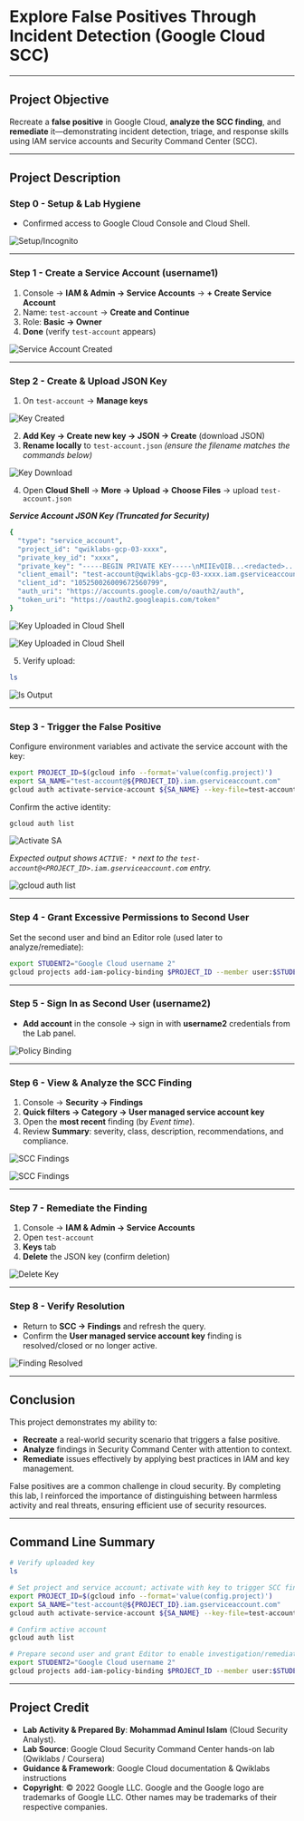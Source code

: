 # Explore False Positives Through Incident Detection (Google Cloud SCC)

---

## Project Objective

Recreate a **false positive** in Google Cloud, **analyze the SCC finding**, and **remediate** it—demonstrating incident detection, triage, and response skills using IAM service accounts and Security Command Center (SCC).

---

## Project Description

### Step 0 - Setup & Lab Hygiene
- Confirmed access to Google Cloud Console and Cloud Shell.

![Setup/Incognito](https://github.com/aminbiography/Google-Cloud-Cybersecurity-Professional-Certificate/blob/main/bar-graph-chart-image/Explore%20false%20positives%20through%20incident%20detection-01.jpg)

---

### Step 1 - Create a Service Account (username1)
1. Console → **IAM & Admin → Service Accounts** → **+ Create Service Account**
2. Name: `test-account` → **Create and Continue**
3. Role: **Basic → Owner**
4. **Done** (verify `test-account` appears)

![Service Account Created](https://github.com/aminbiography/Google-Cloud-Cybersecurity-Professional-Certificate/blob/main/bar-graph-chart-image/Explore%20false%20positives%20through%20incident%20detection-02.jpg)

---

### Step 2 - Create & Upload JSON Key
1. On `test-account` → **Manage keys**

![Key Created](https://github.com/aminbiography/Google-Cloud-Cybersecurity-Professional-Certificate/blob/main/bar-graph-chart-image/Explore%20false%20positives%20through%20incident%20detection-03.jpg)  

 
2. **Add Key → Create new key → JSON → Create** (download JSON)
3. **Rename locally** to `test-account.json` *(ensure the filename matches the commands below)*

![Key Download](https://github.com/aminbiography/Google-Cloud-Cybersecurity-Professional-Certificate/blob/main/bar-graph-chart-image/Explore%20false%20positives%20through%20incident%20detection-04.jpg)  
  
4. Open **Cloud Shell** → **More → Upload → Choose Files** → upload `test-account.json`


***Service Account JSON Key (Truncated for Security)***
```bash
{
  "type": "service_account",
  "project_id": "qwiklabs-gcp-03-xxxx",
  "private_key_id": "xxxx",
  "private_key": "-----BEGIN PRIVATE KEY-----\nMIIEvQIB...<redacted>...\n-----END PRIVATE KEY-----\n",
  "client_email": "test-account@qwiklabs-gcp-03-xxxx.iam.gserviceaccount.com",
  "client_id": "105250026009672560799",
  "auth_uri": "https://accounts.google.com/o/oauth2/auth",
  "token_uri": "https://oauth2.googleapis.com/token"
}
```


![Key Uploaded in Cloud Shell](https://github.com/aminbiography/Google-Cloud-Cybersecurity-Professional-Certificate/blob/main/bar-graph-chart-image/Explore%20false%20positives%20through%20incident%20detection-05.jpg)  


![Key Uploaded in Cloud Shell](https://github.com/aminbiography/Google-Cloud-Cybersecurity-Professional-Certificate/blob/main/bar-graph-chart-image/Explore%20false%20positives%20through%20incident%20detection-06.jpg)  

5. Verify upload:

```bash
ls
```

![ls Output](https://github.com/aminbiography/Google-Cloud-Cybersecurity-Professional-Certificate/blob/main/bar-graph-chart-image/Explore%20false%20positives%20through%20incident%20detection-07.jpg)

---

### Step 3 - Trigger the False Positive
Configure environment variables and activate the service account with the key:

```bash
export PROJECT_ID=$(gcloud info --format='value(config.project)')
export SA_NAME="test-account@${PROJECT_ID}.iam.gserviceaccount.com"
gcloud auth activate-service-account ${SA_NAME} --key-file=test-account.json
```
Confirm the active identity:

```bash
gcloud auth list
```

![Activate SA](https://github.com/aminbiography/Google-Cloud-Cybersecurity-Professional-Certificate/blob/main/bar-graph-chart-image/Explore%20false%20positives%20through%20incident%20detection-08.jpg) 

*Expected output shows `ACTIVE: *` next to the `test-account@<PROJECT_ID>.iam.gserviceaccount.com` entry.*

![gcloud auth list](https://github.com/aminbiography/Google-Cloud-Cybersecurity-Professional-Certificate/blob/main/bar-graph-chart-image/Explore%20false%20positives%20through%20incident%20detection-09.jpg)  

---

### Step 4 - Grant Excessive Permissions to Second User
Set the second user and bind an Editor role (used later to analyze/remediate):

```bash
export STUDENT2="Google Cloud username 2"
gcloud projects add-iam-policy-binding $PROJECT_ID --member user:$STUDENT2 --role roles/editor
```

---

### Step 5 - Sign In as Second User (username2)
- **Add account** in the console → sign in with **username2** credentials from the Lab panel.

![Policy Binding](https://github.com/aminbiography/Google-Cloud-Cybersecurity-Professional-Certificate/blob/main/bar-graph-chart-image/Explore%20false%20positives%20through%20incident%20detection-10.jpg)

---

### Step 6 - View & Analyze the SCC Finding
1. Console → **Security → Findings**
2. **Quick filters → Category → User managed service account key**
3. Open the **most recent** finding (by *Event time*).
4. Review **Summary**: severity, class, description, recommendations, and compliance.

![SCC Findings](https://github.com/aminbiography/Google-Cloud-Cybersecurity-Professional-Certificate/blob/main/bar-graph-chart-image/Explore%20false%20positives%20through%20incident%20detection-11.jpg)  

![SCC Findings](https://github.com/aminbiography/Google-Cloud-Cybersecurity-Professional-Certificate/blob/main/bar-graph-chart-image/Explore%20false%20positives%20through%20incident%20detection-12.jpg) 

---

### Step 7 - Remediate the Finding
1. Console → **IAM & Admin → Service Accounts**
2. Open `test-account`
3. **Keys** tab
4. **Delete** the JSON key (confirm deletion)

![Delete Key](https://github.com/aminbiography/Google-Cloud-Cybersecurity-Professional-Certificate/blob/main/bar-graph-chart-image/Explore%20false%20positives%20through%20incident%20detection-13.jpg)

---

### Step 8 - Verify Resolution
- Return to **SCC → Findings** and refresh the query.
- Confirm the **User managed service account key** finding is resolved/closed or no longer active.

![Finding Resolved](https://github.com/aminbiography/Google-Cloud-Cybersecurity-Professional-Certificate/blob/main/bar-graph-chart-image/Explore%20false%20positives%20through%20incident%20detection-14.jpg)

---

## Conclusion

This project demonstrates my ability to:

- **Recreate** a real-world security scenario that triggers a false positive.
- **Analyze** findings in Security Command Center with attention to context.
- **Remediate** issues effectively by applying best practices in IAM and key management.

False positives are a common challenge in cloud security. By completing this lab, I reinforced the importance of distinguishing between harmless activity and real threats, ensuring efficient use of security resources.


---

## Command Line Summary

```bash
# Verify uploaded key
ls

# Set project and service account; activate with key to trigger SCC finding
export PROJECT_ID=$(gcloud info --format='value(config.project)')
export SA_NAME="test-account@${PROJECT_ID}.iam.gserviceaccount.com"
gcloud auth activate-service-account ${SA_NAME} --key-file=test-account.json

# Confirm active account
gcloud auth list

# Prepare second user and grant Editor to enable investigation/remediation
export STUDENT2="Google Cloud username 2"
gcloud projects add-iam-policy-binding $PROJECT_ID --member user:$STUDENT2 --role roles/editor
```

---

## Project Credit
- **Lab Activity & Prepared By**: **Mohammad Aminul Islam** (Cloud Security Analyst).  
- **Lab Source**: Google Cloud Security Command Center hands-on lab (Qwiklabs / Coursera)  
- **Guidance & Framework**: Google Cloud documentation & Qwiklabs instructions  
- **Copyright**: © 2022 Google LLC. Google and the Google logo are trademarks of Google LLC. Other names may be trademarks of their respective companies.  
